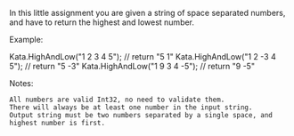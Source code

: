 In this little assignment you are given a string of space separated numbers, and have to return the highest and lowest number.

Example:

Kata.HighAndLow("1 2 3 4 5");  // return "5 1"
Kata.HighAndLow("1 2 -3 4 5"); // return "5 -3"
Kata.HighAndLow("1 9 3 4 -5"); // return "9 -5"

Notes:

    All numbers are valid Int32, no need to validate them.
    There will always be at least one number in the input string.
    Output string must be two numbers separated by a single space, and highest number is first.

